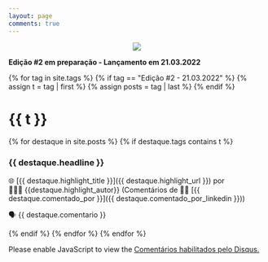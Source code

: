 ```yaml
---
layout: page
comments: true
---
```

<p align="center"><img src="https://destaque.srebrasil.com/assets/destaques.gif"></p>

**Edição #2 em preparação - Lançamento em 21.03.2022**

{% for tag in site.tags %}
{% if tag == "Edição #2 - 21.03.2022" %}
{% assign t = tag | first %}
{% assign posts = tag | last %}
{% endif %}

# **{{ t }}**

{% for destaque in site.posts %}
{% if destaque.tags contains t %}

### **{{ destaque.headline }}**

🌐 [{{ destaque.highlight_title }}]({{ destaque.highlight_url }}) por 👱🏼‍♂️ {{destaque.highlight_autor}} (Comentários de :man_technologist: [{{ destaque.comentado_por }}]({{ destaque.comentado_por_linkedin }}))

🗣️ {{ destaque.comentario }}

{% endif %}
{% endfor %}
{% endfor %}

<div id="disqus_thread"></div>
<script>
    /**
    *  RECOMMENDED CONFIGURATION VARIABLES: EDIT AND UNCOMMENT THE SECTION BELOW TO INSERT DYNAMIC VALUES FROM YOUR PLATFORM OR CMS.
    *  LEARN WHY DEFINING THESE VARIABLES IS IMPORTANT: https://disqus.com/admin/universalcode/#configuration-variables    */
    /*
    var disqus_config = function () {
    this.page.url = PAGE_URL;  // Replace PAGE_URL with your page's canonical URL variable
    this.page.identifier = PAGE_IDENTIFIER; // Replace PAGE_IDENTIFIER with your page's unique identifier variable
    };
    */
    (function() { // DON'T EDIT BELOW THIS LINE
    var d = document, s = d.createElement('script');
    s.src = 'https://srebrasil.disqus.com/embed.js';
    s.setAttribute('data-timestamp', +new Date());
    (d.head || d.body).appendChild(s);
    })();
</script>
<noscript>Please enable JavaScript to view the <a href="https://disqus.com/?ref_noscript">Comentários habilitados pelo Disqus.</a></noscript>

<script id="dsq-count-scr" src="//srebrasil.disqus.com/count.js" async></script>